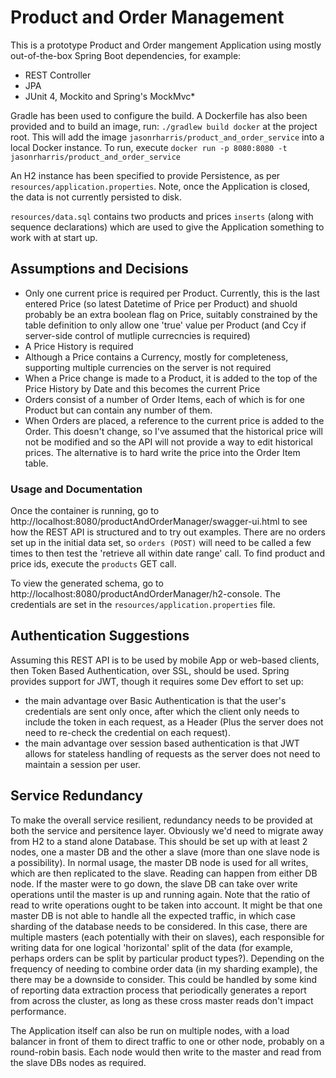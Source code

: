 # Product and Order Management
This is a prototype Product and Order mangement Application using mostly out-of-the-box Spring Boot dependencies, for example:
- REST Controller
- JPA
- JUnit 4, Mockito and Spring's  MockMvc*

Gradle has been used to configure the build. A Dockerfile has also been provided and to build an image, run:
`./gradlew build docker` at the project root. This will add the image `jasonrharris/product_and_order_service` into a local Docker instance. To run, execute `docker run -p 8080:8080 -t jasonrharris/product_and_order_service`

An H2 instance has been specified to provide Persistence, as per `resources/application.properties`. Note, once the Application is closed, the data is not currently persisted to disk.

`resources/data.sql` contains two products and prices `inserts` (along with sequence declarations) which are used to give the Application something to work with at start up.

## Assumptions and Decisions
- Only one current price is required per Product. Currently, this is the last entered Price (so latest Datetime of Price per Product) and shuold probably be an extra boolean flag on Price, suitably constrained by the table definition to only allow one 'true' value per Product (and Ccy if server-side control of mutliple currecncies is required) 
- A Price History is required
- Although a Price contains a Currency, mostly for completeness, supporting multiple currencies on the server is not required
- When a Price change is made to a Product, it is added to the top of the Price History by Date and this becomes the current Price
- Orders consist of a number of Order Items, each of which is for one Product but can contain any number of them.
- When Orders are placed, a reference to the current price is added to the Order. This doesn't change, so I've assumed that the historical price will not be modified and so the API will not provide a way to edit historical prices. The alternative is to hard write the price into the Order Item table.

### Usage and Documentation

Once the container is running, go to http://localhost:8080/productAndOrderManager/swagger-ui.html to see how the REST API is structured and to try out examples. There are no orders set up in the initial data set, so `orders (POST)` will need to be called a few times to then test the 'retrieve all within date range' call. To find product and price ids, execute the `products` GET call.

To view the generated schema, go to http://localhost:8080/productAndOrderManager/h2-console. The credentials are set in the `resources/application.properties` file.

## Authentication Suggestions
Assuming this REST API is to be used by mobile App or web-based clients, then Token Based Authentication, over SSL, should be used. Spring provides support for JWT, though it requires some Dev effort to set up:
- the main advantage over Basic Authentication is that the user's credentials are sent only once, after which the client only needs to include the token in each request, as a Header (Plus the server does not need to re-check the credential on each request). 
- the main advantage over session based authentication is that JWT allows for stateless handling of requests as the server does not need to maintain a session per user.

## Service Redundancy
To make the overall service resilient, redundancy needs to be provided at both the service and persitence layer. Obviously we'd need to migrate away from H2 to a stand alone Database. This should be set up with at least 2 nodes, one a master DB and the other a slave (more than one slave node is a possibility). In normal usage, the master DB node is used for all writes, which are then replicated to the slave. Reading can happen from either DB node. If the master were to go down, the slave DB can take over write operations until the master is up and running again. Note that the ratio of read to write operations ought to be taken into account. It might be that one master DB is not able to handle all the expected traffic, in which case sharding of the database needs to be considered. In this case, there are multiple masters (each potentially with their on slaves), each responsible for writing data for one logical 'horizontal' split of the data (for example, perhaps orders can be split by particular product types?). Depending on the frequency of needing to combine order data (in my sharding example), the there may be a downside to consider. This could be handled by some kind of reporting data extraction process that periodically generates a report from across the cluster, as long as these cross master reads don't impact performance.

The Application itself can also be run on multiple nodes, with a load balancer in front of them to direct traffic to one or other node, probably on a round-robin basis. Each node would then write to the master and read from the slave DBs nodes as required.
